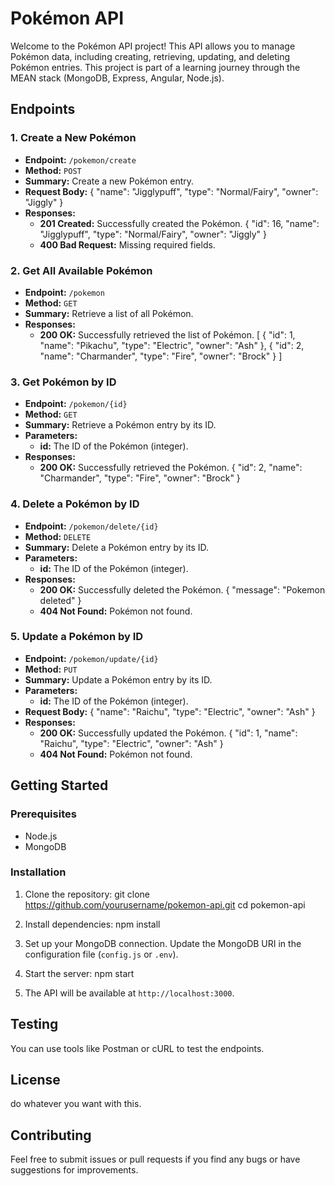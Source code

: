 # Pokémon API

Welcome to the Pokémon API project! This API allows you to manage Pokémon data, including creating, retrieving, updating, and deleting Pokémon entries. This project is part of a learning journey through the MEAN stack (MongoDB, Express, Angular, Node.js).

## Endpoints

### 1. Create a New Pokémon

- **Endpoint:** `/pokemon/create`
- **Method:** `POST`
- **Summary:** Create a new Pokémon entry.
- **Request Body:**
  {
    "name": "Jigglypuff",
    "type": "Normal/Fairy",
    "owner": "Jiggly"
  }
- **Responses:**
  - **201 Created:** Successfully created the Pokémon.
    {
      "id": 16,
      "name": "Jigglypuff",
      "type": "Normal/Fairy",
      "owner": "Jiggly"
    }
  - **400 Bad Request:** Missing required fields.

### 2. Get All Available Pokémon

- **Endpoint:** `/pokemon`
- **Method:** `GET`
- **Summary:** Retrieve a list of all Pokémon.
- **Responses:**
  - **200 OK:** Successfully retrieved the list of Pokémon.
    [
      {
        "id": 1,
        "name": "Pikachu",
        "type": "Electric",
        "owner": "Ash"
      },
      {
        "id": 2,
        "name": "Charmander",
        "type": "Fire",
        "owner": "Brock"
      }
    ]

### 3. Get Pokémon by ID

- **Endpoint:** `/pokemon/{id}`
- **Method:** `GET`
- **Summary:** Retrieve a Pokémon entry by its ID.
- **Parameters:**
  - **id:** The ID of the Pokémon (integer).
- **Responses:**
  - **200 OK:** Successfully retrieved the Pokémon.
    {
      "id": 2,
      "name": "Charmander",
      "type": "Fire",
      "owner": "Brock"
    }

### 4. Delete a Pokémon by ID

- **Endpoint:** `/pokemon/delete/{id}`
- **Method:** `DELETE`
- **Summary:** Delete a Pokémon entry by its ID.
- **Parameters:**
  - **id:** The ID of the Pokémon (integer).
- **Responses:**
  - **200 OK:** Successfully deleted the Pokémon.
    {
      "message": "Pokemon deleted"
    }
  - **404 Not Found:** Pokémon not found.

### 5. Update a Pokémon by ID

- **Endpoint:** `/pokemon/update/{id}`
- **Method:** `PUT`
- **Summary:** Update a Pokémon entry by its ID.
- **Parameters:**
  - **id:** The ID of the Pokémon (integer).
- **Request Body:**
  {
    "name": "Raichu",
    "type": "Electric",
    "owner": "Ash"
  }
- **Responses:**
  - **200 OK:** Successfully updated the Pokémon.
    {
      "id": 1,
      "name": "Raichu",
      "type": "Electric",
      "owner": "Ash"
    }
  - **404 Not Found:** Pokémon not found.

## Getting Started

### Prerequisites

- Node.js
- MongoDB

### Installation

1. Clone the repository:
   git clone https://github.com/yourusername/pokemon-api.git
   cd pokemon-api

2. Install dependencies:
   npm install

3. Set up your MongoDB connection. Update the MongoDB URI in the configuration file (`config.js` or `.env`).

4. Start the server:
   npm start

5. The API will be available at `http://localhost:3000`.

## Testing

You can use tools like Postman or cURL to test the endpoints.

## License

do whatever you want with this.

## Contributing

Feel free to submit issues or pull requests if you find any bugs or have suggestions for improvements.
